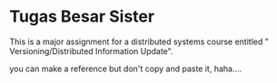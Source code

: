 # Tugas Besar Sister

This is a major assignment for a distributed systems course entitled " Versioning/Distributed Information Update".

you can make a reference but don't copy and paste it, haha....